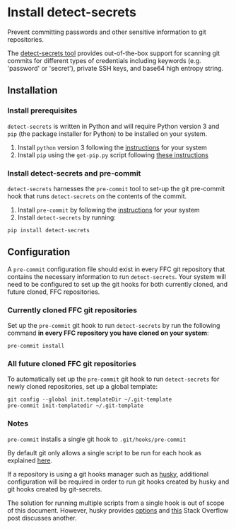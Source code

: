 # Install detect-secrets

Prevent committing passwords and other sensitive information to git repositories.

The [detect-secrets tool](https://github.com/Yelp/detect-secrets) provides out-of-the-box
support for scanning git commits for different types of credentials including keywords
(e.g. 'password' or 'secret'), private SSH keys, and base64 high entropy string.

## Installation

### Install prerequisites

`detect-secrets` is written in Python and will require Python version 3 and
`pip` (the package installer for Python) to be installed on your system.

1. Install `python` version 3 following the [instructions](https://www.python.org/downloads/) for your system
2. Install `pip` using the `get-pip.py` script following [these instructions](https://pip.pypa.io/en/stable/installing/)

### Install detect-secrets and pre-commit

`detect-secrets` harnesses the `pre-commit` tool to set-up the git pre-commit hook
that runs `detect-secrets` on the contents of the commit.

1. Install `pre-commit` by following the [instructions](https://pre-commit.com/#install) for your system
2. Install `detect-secrets` by running:

```
pip install detect-secrets
```

## Configuration

A `pre-commit` configuration file should exist in every FFC git repository that contains the necessary information to run `detect-secrets`. Your system will need to be configured to set up the git hooks for both currently cloned, and future cloned, FFC repositories.

### Currently cloned FFC git repositories

Set up the `pre-commit` git hook to run `detect-secrets` by run the following command **in every FFC repository you have cloned on your system**:

```
pre-commit install
```

### All future cloned FFC git repositories

To automatically set up the `pre-commit` git hook to run `detect-secrets` for newly cloned repositories, set up a global template:

```
git config --global init.templateDir ~/.git-template
pre-commit init-templatedir ~/.git-template
```


### Notes

`pre-commit` installs a single git hook to `.git/hooks/pre-commit`

By default git only allows a single script to be run for each hook as explained
[here](https://github.com/awslabs/git-secrets/blob/master/README.rst#options-for---install).

If a repository is using a git hooks manager such as
[husky](https://www.npmjs.com/package/husky), additional configuration will be
required in order to run git hooks created by husky and git hooks created by
git-secrets.

The solution for running multiple scripts from a single hook is out of scope of
this document. However, husky provides
[options](https://www.npmjs.com/package/husky#multiple-commands) and
[this](https://stackoverflow.com/a/26624598) Stack Overflow post discusses
another.
